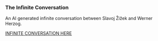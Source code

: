### The Infinite Conversation

An AI generated infinite conversation between Slavoj Žižek and Werner Herzog. 

<a href="https://www.infiniteconversation.com/">INFINITE CONVERSATION HERE</a>
